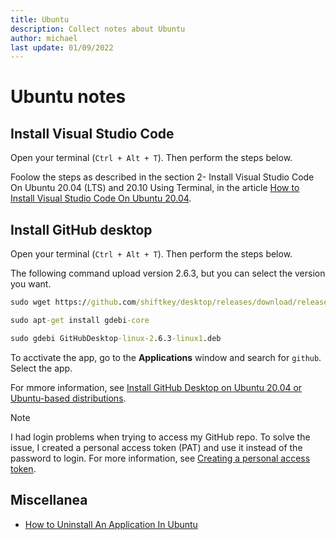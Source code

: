 ```yaml
---
title: Ubuntu 
description: Collect notes about Ubuntu
author: michael
last update: 01/09/2022
---
```


# Ubuntu notes



## Install Visual Studio Code

Open your terminal (`Ctrl + Alt + T`). Then perform the steps below.

Foolow the steps as described in the section 
2- Install Visual Studio Code On Ubuntu 20.04 (LTS) and 20.10 Using Terminal, in the article [How to Install Visual Studio Code On Ubuntu 20.04](https://linuxhint.com/install_use_vs_code_ubuntu/). 



## Install GitHub desktop 

Open your terminal (`Ctrl + Alt + T`). Then perform the steps below.

The following command upload version 2.6.3, but you can select the version you want. 

``` cmd
sudo wget https://github.com/shiftkey/desktop/releases/download/release-2.6.3-linux1/GitHubDesktop-linux-2.6.3-linux1.deb`
```
```cmd
sudo apt-get install gdebi-core
```
```cmd
sudo gdebi GitHubDesktop-linux-2.6.3-linux1.deb
```

To acctivate the app, go to the **Applications** window and search for `github`. 
Select the app.  

For mmore information, see [Install GitHub Desktop on Ubuntu 20.04 or Ubuntu-based distributions](https://meshworld.in/install-github-desktop-on-ubuntu-20-04-or-ubuntu-based-distributions/).

> [!NOTE]
> I had login problems when trying to access my GitHub repo. To solve the issue, I created a personal access token (PAT) and use it instead of the password to login. For more information, see [Creating a personal access token](https://docs.github.com/en/authentication/keeping-your-account-and-data-secure/creating-a-personal-access-token).


## Miscellanea

- [How to Uninstall An Application In Ubuntu](https://techwiser.com/uninstall-applications-ubuntu/)